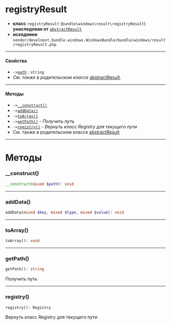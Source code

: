# registryResult

- **класс** `registryResult` (`bundle\windows\result\registryResult`) **унаследован от** [`abstractResult`](classes/bundle/windows/result/abstractResult.ru.md)
- **исходники** `vendor/develnext.bundle.windows.WindowsBundle/bundle/windows/result/registryResult.php`

---

#### Свойства

- `->`[`path`](#prop-path) : `string`
- *См. также в родительском классе* [abstractResult](classes/bundle/windows/result/abstractResult.ru.md).

---

#### Методы

- `->`[`__construct()`](#method-__construct)
- `->`[`addData()`](#method-adddata)
- `->`[`toArray()`](#method-toarray)
- `->`[`getPath()`](#method-getpath) - _Получить путь_
- `->`[`registry()`](#method-registry) - _Вернуть класс Registry для текущего пути_
- См. также в родительском классе [abstractResult](classes/bundle/windows/result/abstractResult.ru.md)

---
# Методы

<a name="method-__construct"></a>

### __construct()
```php
__construct(mixed $path): void
```

---

<a name="method-adddata"></a>

### addData()
```php
addData(mixed $key, mixed $type, mixed $value): void
```

---

<a name="method-toarray"></a>

### toArray()
```php
toArray(): void
```

---

<a name="method-getpath"></a>

### getPath()
```php
getPath(): string
```
Получить путь

---

<a name="method-registry"></a>

### registry()
```php
registry(): Registry
```
Вернуть класс Registry для текущего пути
